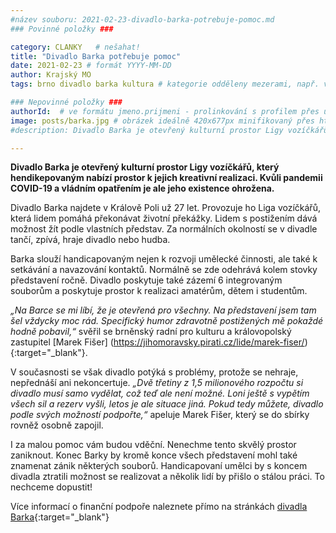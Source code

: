 ```yaml
---
#název souboru: 2021-02-23-divadlo-barka-potrebuje-pomoc.md
### Povinné položky ###

category: CLANKY   # nešahat!
title: "Divadlo Barka potřebuje pomoc"
date: 2021-02-23 # formát YYYY-MM-DD
author: Krajský MO
tags: brno divadlo barka kultura # kategorie odděleny mezerami, např. volby zemědělství životní-prostředí piráti (viz https://jihomoravsky.pirati.cz/tags/)

### Nepovinné položky ###
authorId:  # ve formátu jmeno.prijmeni - prolinkování s profilem přes uid
image: posts/barka.jpg # obrázek ideálně 420x677px minifikovaný přes https://tinypng.com/
#description: Divadlo Barka je otevřený kulturní prostor Ligy vozíčkářů, který hendikepovaným nabízí prostor k jejich kreativní realizaci. Kvůli pandemii COVID-19 a vládním opatřením je ale jeho existence ohrožena. ů.

---
```


**Divadlo Barka je otevřený kulturní prostor Ligy vozíčkářů, který hendikepovaným nabízí prostor k jejich kreativní realizaci. Kvůli pandemii COVID-19 a vládním opatřením je ale jeho existence ohrožena.**

Divadlo Barka najdete v Králově Poli už 27 let. Provozuje ho Liga vozíčkářů, která lidem pomáhá překonávat životní překážky. Lidem s postižením dává možnost žít podle vlastních představ. Za normálních okolností se v divadle tančí, zpívá, hraje divadlo nebo hudba. 

Barka slouží handicapovaným nejen k rozvoji umělecké činnosti, ale také k setkávání a navazování kontaktů. Normálně se zde odehrává kolem stovky představení ročně. Divadlo poskytuje také zázemí 6 integrovaným souborům a poskytuje prostor k realizaci amatérům, dětem i studentům.

*„Na Barce se mi líbí, že je otevřená pro všechny. Na představení jsem tam šel vždycky moc rád. Specifický humor zdravotně postižených mě pokaždé hodně pobavil,“* svěřil se brněnský radní pro kulturu a královopolský zastupitel [Marek Fišer] (https://jihomoravsky.pirati.cz/lide/marek-fiser/){:target="_blank"}.

V současnosti se však divadlo potýká s problémy, protože se nehraje, nepřednáší ani nekoncertuje. *„Dvě třetiny z 1,5 milionového rozpočtu si divadlo musí samo vydělat, což teď ale není možné. Loni ještě s vypětím všech sil a rezerv vyšli, letos je ale situace jiná. Pokud tedy můžete, divadlo podle svých možností podpořte,“* apeluje Marek Fišer, který se do sbírky rovněž osobně zapojil. 

I za malou pomoc vám budou vděční. Nenechme tento skvělý prostor zaniknout. Konec Barky by kromě konce všech představení mohl také znamenat zánik některých souborů. Handicapovaní umělci by s koncem divadla ztratili možnost se realizovat a několik lidí by přišlo o stálou práci. To nechceme dopustit!

Více informací o finanční podpoře naleznete přímo na stránkách [divadla Barka](http://divadlobarka.cz/podpor-barku/){:target="_blank"}
